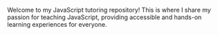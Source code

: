 Welcome to my JavaScript tutoring repository! This is where I share my passion for teaching JavaScript, providing accessible and hands-on learning experiences for everyone.
